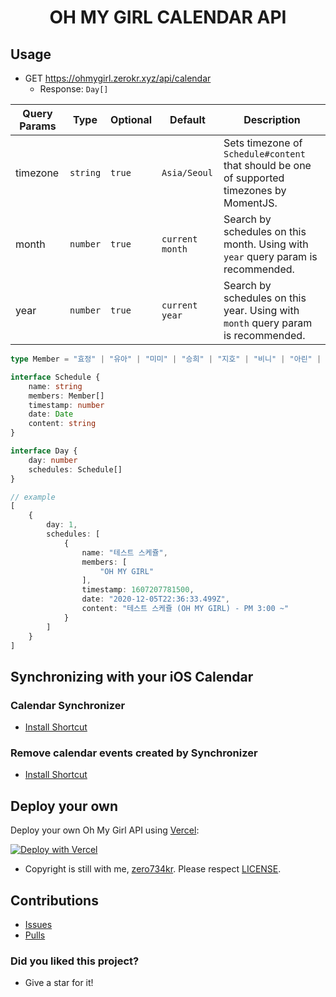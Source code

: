 <div align="center">
<h1>OH MY GIRL CALENDAR API</h1>
</div>


## Usage

* GET https://ohmygirl.zerokr.xyz/api/calendar
  - Response: ``Day[]``
  
| Query Params | Type     | Optional | Default         | Description                                                        |
|--------------|----------|----------|-----------------|-----------------------------------------------------------------------------------------|
| timezone     | `string` | `true`   | `Asia/Seoul`    | Sets timezone of `Schedule#content` that should be one of supported timezones by MomentJS. |
| month        | `number` | `true`   | `current month` | Search by schedules on this month. Using with `year` query param is recommended.           |
| year         | `number` | `true`   | `current year`  | Search by schedules on this year. Using with `month` query param is recommended.           |

```ts
type Member = "효정" | "유아" | "미미" | "승희" | "지호" | "비니" | "아린" | "OH MY GIRL"

interface Schedule {
    name: string
    members: Member[]
    timestamp: number
    date: Date
    content: string
}

interface Day {
    day: number
    schedules: Schedule[]
}

// example
[
    {
        day: 1,
        schedules: [
            {
                name: "테스트 스케쥴",
                members: [
                    "OH MY GIRL"
                ],
                timestamp: 1607207781500,
                date: "2020-12-05T22:36:33.499Z",
                content: "테스트 스케쥴 (OH MY GIRL) - PM 3:00 ~"
            }
        ]
    }
]
```

## Synchronizing with your iOS Calendar

### Calendar Synchronizer

* [Install Shortcut](https://www.icloud.com/shortcuts/7a12fd8075e34d3982a82530c934ebdc)

### Remove calendar events created by Synchronizer

* [Install Shortcut](https://www.icloud.com/shortcuts/5c8d270f95184fffb0582f9c08737e3f)

## Deploy your own

Deploy your own Oh My Girl API using [Vercel](https://vercel.com):

[![Deploy with Vercel](https://vercel.com/button)](https://vercel.com/new/git/external?repository-url=https://github.com/vercel/next.js/tree/canary/examples/with-typescript&project-name=with-typescript&repository-name=with-typescript)

* Copyright is still with me, [zero734kr](https://github.com/zero734kr). Please respect [LICENSE](https://github.com/zero734kr/ohmygirl-calendar-api/blob/master/LICENSE).

## Contributions

* [Issues](https://github.com/zero734kr/ios-ohmygirl-calendar/issues)
* [Pulls](https://github.com/zero734kr/ios-ohmygirl-calendar/pulls)

### Did you liked this project?

* Give a star for it!
